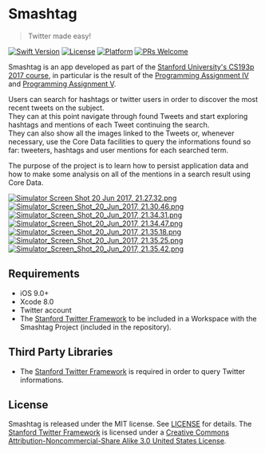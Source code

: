 # Smashtag
> Twitter made easy!

[![Swift Version][swift-image]][swift-url]
[![License][license-image]][license-url]
[![Platform][platform-image]][platform-url]
[![PRs Welcome][prswelcome-image]][prswelcome-url]

Smashtag is an app developed as part of the [Stanford University's CS193p 2017 course](https://itunes.apple.com/us/course/developing-ios-10-apps-with-swift/id1198467120), in particular is the result of the [Programming Assignment IV](https://www.scribd.com/document/351739364/Programming-Project-4-Smashtag-Mentions) and [Programming Assignment V](https://www.scribd.com/document/351739353/Programming-Project-5-Smashtag-Mention-Popularity).  

  
Users can search for hashtags or twitter users in order to discover the most recent tweets on the subject.  
They can at this point navigate through found Tweets and start exploring hashtags and mentions of each Tweet continuing the search.  
They can also show all the images linked to the Tweets or, whenever necessary, use the Core Data facilities to query the informations found so far: tweeters, hashtags and user mentions for each searched term.  

  
The purpose of the project is to learn how to persist application data and how to make some analysis on all of the mentions in a search result using Core Data.    
  

[![Simulator Screen Shot 20 Jun 2017, 21.27.32.png](https://s7.postimg.org/go0bmkn1n/Simulator_Screen_Shot_20_Jun_2017_21.27.32.png)]()
[![Simulator_Screen_Shot_20_Jun_2017, 21.30.46.png](https://s3.postimg.org/n9lndoc7j/Simulator_Screen_Shot_20_Jun_2017_21.30.46.png)]()
[![Simulator_Screen_Shot_20_Jun_2017, 21.34.31.png](https://s3.postimg.org/jv82ba66n/Simulator_Screen_Shot_20_Jun_2017_21.34.31.png)]()
[![Simulator_Screen_Shot_20_Jun_2017, 21.34.47.png](https://s3.postimg.org/uw37gayfj/Simulator_Screen_Shot_20_Jun_2017_21.34.47.png)]()
[![Simulator_Screen_Shot_20_Jun_2017, 21.35.18.png](https://s3.postimg.org/or73p8gy7/Simulator_Screen_Shot_20_Jun_2017_21.35.18.png)]()
[![Simulator_Screen_Shot_20_Jun_2017, 21.35.25.png](https://s3.postimg.org/sc2z8glhr/Simulator_Screen_Shot_20_Jun_2017_21.35.25.png)]()
[![Simulator_Screen_Shot_20_Jun_2017, 21.35.42.png](https://s3.postimg.org/nnmzd9wb3/Simulator_Screen_Shot_20_Jun_2017_21.35.42.png)]()
  
  
## Requirements
- iOS 9.0+
- Xcode 8.0
- Twitter account
- The [Stanford Twitter Framework][stanford-twitter-framework-v3] to be included in a Workspace with the Smashtag Project (included in the repository).

## Third Party Libraries
- The [Stanford Twitter Framework][stanford-twitter-framework-v3] is required in order to query Twitter informations.

## License
Smashtag is released under the MIT license. See [LICENSE](LICENSE) for details.
The [Stanford Twitter Framework][stanford-twitter-framework-v3] is licensed under a [Creative Commons Attribution-Noncommercial-Share Alike 3.0 United States License](https://creativecommons.org/licenses/by-nc-sa/3.0/us/).

[stanford-twitter-framework-v3]:https://web.stanford.edu/class/cs193p/Twitter3.zip
[swift-image]:https://img.shields.io/badge/swift-3.0-orange.svg
[swift-url]: https://swift.org/
[license-image]:https://img.shields.io/badge/License-MIT-blue.svg
[license-url]: LICENSE
[platform-image]:https://img.shields.io/cocoapods/p/LFAlertController.svg?style=flat
[platform-url]:https://cocoapods.org/pods/LFAlertController
[prswelcome-image]:https://img.shields.io/badge/PRs-welcome-brightgreen.svg?style=flat-square
[prswelcome-url]:https://makeapullrequest.com
